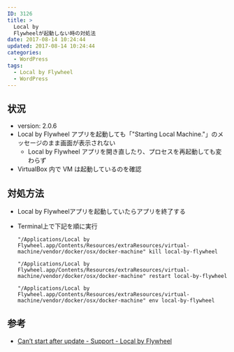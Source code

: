 ```yaml
---
ID: 3126
title: >
  Local by
  Flywheelが起動しない時の対処法
date: 2017-08-14 10:24:44
updated: 2017-08-14 10:24:44
categories:
  - WordPress
tags:
  - Local by Flywheel
  - WordPress
---
```


## 状況

- version: 2.0.6
- Local by Flywheel アプリを起動しても「"Starting Local Machine."」のメッセージのまま画面が表示されない
  - Local by Flywheel アプリを開き直したり、プロセスを再起動しても変わらず
- VirtualBox 内で VM は起動しているのを確認

## 対処方法

- Local by Flywheelアプリを起動していたらアプリを終了する
- Terminal上で下記を順に実行
  ```
  "/Applications/Local by Flywheel.app/Contents/Resources/extraResources/virtual-machine/vendor/docker/osx/docker-machine" kill local-by-flywheel
  ```

  ```
  "/Applications/Local by Flywheel.app/Contents/Resources/extraResources/virtual-machine/vendor/docker/osx/docker-machine" restart local-by-flywheel
  ```

  ```
  "/Applications/Local by Flywheel.app/Contents/Resources/extraResources/virtual-machine/vendor/docker/osx/docker-machine" env local-by-flywheel
  ```


## 参考

- [Can’t start after update - Support - Local by Flywheel](https://community.localwp.com/t/cant-start-after-update/2238/2)
